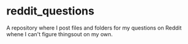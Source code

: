 # reddit_questions
A repository where I post files and folders for my questions on Reddit whene I can't figure thingsout on my own. 
